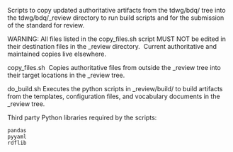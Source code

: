 Scripts to copy updated authoritative artifacts from the tdwg/bdq/ tree into the tdwg/bdq/_review directory to run build scripts and for the submission of the standard for review.

WARNING: All files listed in the copy_files.sh script MUST NOT be edited in their destination files in the _review directory.  Current authoritative and maintained copies live elsewhere.

copy_files.sh  Copies authoritative files from outside the _review tree into their target locations in the _review tree.

do_build.sh Executes the python scripts in _review/build/ to build artifacts from the templates, configuration files, and vocabulary documents in the _review tree.

Third party Python libraries required by the scripts:
```
pandas
pyyaml
rdflib
```